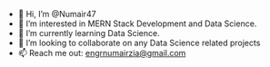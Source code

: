- 👋 Hi, I’m @Numair47
- 👀 I’m interested in MERN Stack Development and Data Science.
- 🌱 I’m currently learning Data Science.
- 💞️ I’m looking to collaborate on any Data Science related projects
- 📫 Reach me out: engrnumairzia@gmail.com
  

<!---
Numair47/Numair47 is a ✨ special ✨ repository because its `README.md` (this file) appears on your GitHub profile.
You can click the Preview link to take a look at your changes.
--->
